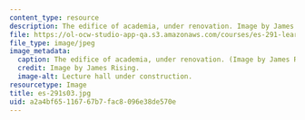 ```yaml
---
content_type: resource
description: The edifice of academia, under renovation. Image by James Rising.
file: https://ol-ocw-studio-app-qa.s3.amazonaws.com/courses/es-291-learning-seminar-experiments-in-education-spring-2003/a2a4bf65116767b7fac8096e38de570e_es-291s03.jpg
file_type: image/jpeg
image_metadata:
  caption: The edifice of academia, under renovation. (Image by James Rising.)
  credit: Image by James Rising.
  image-alt: Lecture hall under construction.
resourcetype: Image
title: es-291s03.jpg
uid: a2a4bf65-1167-67b7-fac8-096e38de570e
---
```

